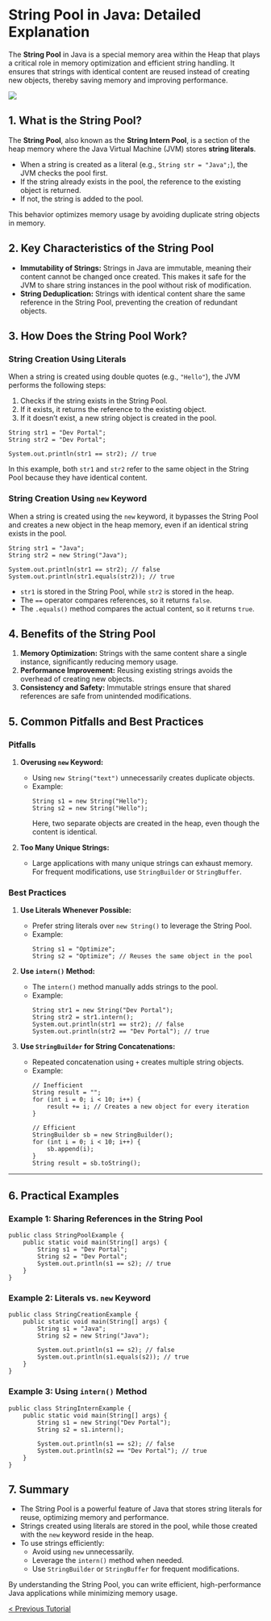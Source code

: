 # String Pool in Java: Detailed Explanation
The **String Pool** in Java is a special memory area within the Heap that plays a critical role in memory optimization and efficient string handling. It ensures that strings with identical content are reused instead of creating new objects, thereby saving memory and improving performance.

[![](https://markdown-videos-api.jorgenkh.no/youtube/hh_aQcsHdmY)](https://youtu.be/hh_aQcsHdmY)

## 1. What is the String Pool?
The **String Pool**, also known as the **String Intern Pool**, is a section of the heap memory where the Java Virtual Machine (JVM) stores **string literals**.  
- When a string is created as a literal (e.g., `String str = "Java";`), the JVM checks the pool first.  
- If the string already exists in the pool, the reference to the existing object is returned.  
- If not, the string is added to the pool.  

This behavior optimizes memory usage by avoiding duplicate string objects in memory.

## 2. Key Characteristics of the String Pool
- **Immutability of Strings:** Strings in Java are immutable, meaning their content cannot be changed once created. This makes it safe for the JVM to share string instances in the pool without risk of modification.
- **String Deduplication:** Strings with identical content share the same reference in the String Pool, preventing the creation of redundant objects.

## 3. How Does the String Pool Work?
### String Creation Using Literals
When a string is created using double quotes (e.g., `"Hello"`), the JVM performs the following steps:
1. Checks if the string exists in the String Pool.
2. If it exists, it returns the reference to the existing object.
3. If it doesn’t exist, a new string object is created in the pool.

```
String str1 = "Dev Portal";
String str2 = "Dev Portal";

System.out.println(str1 == str2); // true
```
In this example, both `str1` and `str2` refer to the same object in the String Pool because they have identical content.

### String Creation Using `new` Keyword
When a string is created using the `new` keyword, it bypasses the String Pool and creates a new object in the heap memory, even if an identical string exists in the pool.

```
String str1 = "Java";
String str2 = new String("Java");

System.out.println(str1 == str2); // false
System.out.println(str1.equals(str2)); // true
```
- `str1` is stored in the String Pool, while `str2` is stored in the heap.
- The `==` operator compares references, so it returns `false`.
- The `.equals()` method compares the actual content, so it returns `true`.

## 4. Benefits of the String Pool
1. **Memory Optimization:** Strings with the same content share a single instance, significantly reducing memory usage.
2. **Performance Improvement:** Reusing existing strings avoids the overhead of creating new objects.
3. **Consistency and Safety:** Immutable strings ensure that shared references are safe from unintended modifications.

## 5. Common Pitfalls and Best Practices
### Pitfalls
1. **Overusing `new` Keyword:**
   - Using `new String("text")` unnecessarily creates duplicate objects.
   - Example:
     ```
     String s1 = new String("Hello");
     String s2 = new String("Hello");
     ```
     Here, two separate objects are created in the heap, even though the content is identical.

2. **Too Many Unique Strings:**
   - Large applications with many unique strings can exhaust memory. For frequent modifications, use `StringBuilder` or `StringBuffer`.

### Best Practices
1. **Use Literals Whenever Possible:**  
   - Prefer string literals over `new String()` to leverage the String Pool.
   - Example:
     ```
     String s1 = "Optimize";
     String s2 = "Optimize"; // Reuses the same object in the pool
     ```

2. **Use `intern()` Method:**
   - The `intern()` method manually adds strings to the pool.
   - Example:
     ```
     String str1 = new String("Dev Portal");
     String str2 = str1.intern();
     System.out.println(str1 == str2); // false
     System.out.println(str2 == "Dev Portal"); // true
     ```

3. **Use `StringBuilder` for String Concatenations:**
   - Repeated concatenation using `+` creates multiple string objects.
   - Example:
     ```
     // Inefficient
     String result = "";
     for (int i = 0; i < 10; i++) {
         result += i; // Creates a new object for every iteration
     }

     // Efficient
     StringBuilder sb = new StringBuilder();
     for (int i = 0; i < 10; i++) {
         sb.append(i);
     }
     String result = sb.toString();
     ```

---

## 6. Practical Examples
### Example 1: Sharing References in the String Pool
```
public class StringPoolExample {
    public static void main(String[] args) {
        String s1 = "Dev Portal";
        String s2 = "Dev Portal";
        System.out.println(s1 == s2); // true
    }
}
```

### Example 2: Literals vs. `new` Keyword
```
public class StringCreationExample {
    public static void main(String[] args) {
        String s1 = "Java";
        String s2 = new String("Java");

        System.out.println(s1 == s2); // false
        System.out.println(s1.equals(s2)); // true
    }
}
```

### Example 3: Using `intern()` Method
```
public class StringInternExample {
    public static void main(String[] args) {
        String s1 = new String("Dev Portal");
        String s2 = s1.intern();

        System.out.println(s1 == s2); // false
        System.out.println(s2 == "Dev Portal"); // true
    }
}
```

## 7. Summary
- The String Pool is a powerful feature of Java that stores string literals for reuse, optimizing memory and performance.
- Strings created using literals are stored in the pool, while those created with the `new` keyword reside in the heap.
- To use strings efficiently:
  - Avoid using `new` unnecessarily.
  - Leverage the `intern()` method when needed.
  - Use `StringBuilder` or `StringBuffer` for frequent modifications.

By understanding the String Pool, you can write efficient, high-performance Java applications while minimizing memory usage.

[< Previous Tutorial](https://github.com/nakulmitra/java-tutorial/blob/master/interview/string-stringbuilder-stringbuffer.md)